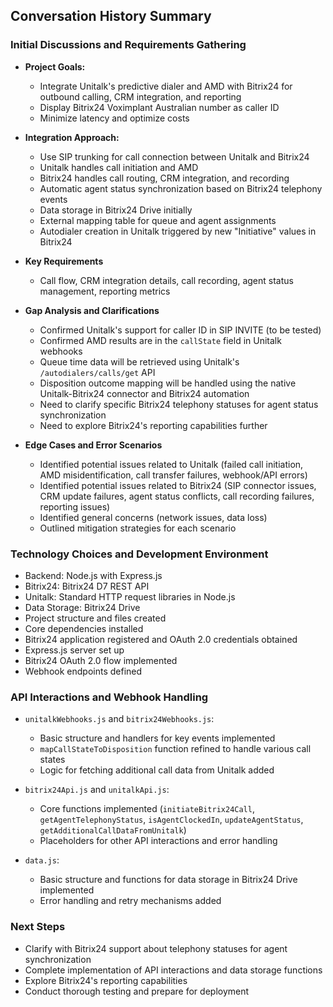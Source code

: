## Conversation History Summary

### Initial Discussions and Requirements Gathering

* **Project Goals:**
    * Integrate Unitalk's predictive dialer and AMD with Bitrix24 for outbound calling, CRM integration, and reporting
    * Display Bitrix24 Voximplant Australian number as caller ID
    * Minimize latency and optimize costs

* **Integration Approach:**
    * Use SIP trunking for call connection between Unitalk and Bitrix24
    * Unitalk handles call initiation and AMD
    * Bitrix24 handles call routing, CRM integration, and recording
    * Automatic agent status synchronization based on Bitrix24 telephony events
    * Data storage in Bitrix24 Drive initially
    * External mapping table for queue and agent assignments
    * Autodialer creation in Unitalk triggered by new "Initiative" values in Bitrix24

* **Key Requirements**
    * Call flow, CRM integration details, call recording, agent status management, reporting metrics

* **Gap Analysis and Clarifications**
    * Confirmed Unitalk's support for caller ID in SIP INVITE (to be tested)
    * Confirmed AMD results are in the `callState` field in Unitalk webhooks
    * Queue time data will be retrieved using Unitalk's `/autodialers/calls/get` API
    * Disposition outcome mapping will be handled using the native Unitalk-Bitrix24 connector and Bitrix24 automation
    * Need to clarify specific Bitrix24 telephony statuses for agent status synchronization
    * Need to explore Bitrix24's reporting capabilities further

* **Edge Cases and Error Scenarios**
    * Identified potential issues related to Unitalk (failed call initiation, AMD misidentification, call transfer failures, webhook/API errors)
    * Identified potential issues related to Bitrix24 (SIP connector issues, CRM update failures, agent status conflicts, call recording failures, reporting issues)
    * Identified general concerns (network issues, data loss)
    * Outlined mitigation strategies for each scenario

### Technology Choices and Development Environment

* Backend: Node.js with Express.js
* Bitrix24:  Bitrix24 D7 REST API
* Unitalk: Standard HTTP request libraries in Node.js
* Data Storage: Bitrix24 Drive
* Project structure and files created
* Core dependencies installed
* Bitrix24 application registered and OAuth 2.0 credentials obtained
* Express.js server set up
* Bitrix24 OAuth 2.0 flow implemented
* Webhook endpoints defined

### API Interactions and Webhook Handling

* `unitalkWebhooks.js` and `bitrix24Webhooks.js`:
    * Basic structure and handlers for key events implemented
    * `mapCallStateToDisposition` function refined to handle various call states
    * Logic for fetching additional call data from Unitalk added

* `bitrix24Api.js` and `unitalkApi.js`:
    * Core functions implemented (`initiateBitrix24Call`, `getAgentTelephonyStatus`, `isAgentClockedIn`, `updateAgentStatus`, `getAdditionalCallDataFromUnitalk`)
    * Placeholders for other API interactions and error handling

* `data.js`:
    * Basic structure and functions for data storage in Bitrix24 Drive implemented
    * Error handling and retry mechanisms added

### Next Steps

* Clarify with Bitrix24 support about telephony statuses for agent synchronization
* Complete implementation of API interactions and data storage functions
* Explore Bitrix24's reporting capabilities
* Conduct thorough testing and prepare for deployment